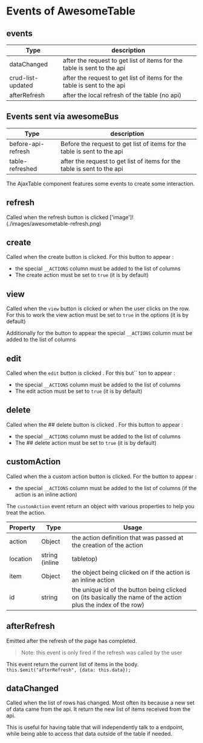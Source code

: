 # Events of AwesomeTable



## events


| Type              | description                                                             |
|-------------------|-------------------------------------------------------------------------|
| dataChanged       | after the request to get list of items for the table is sent to the api |
| crud-list-updated | after the request to get list of items for the table is sent to the api |
| afterRefresh      | after the local refresh of the table (no api)                           |


## Events sent via awesomeBus


| Type               | description                                                              |
|--------------------|--------------------------------------------------------------------------|
| before-api-refresh | Before the request to get list of items for the table is sent to the api |
| table-refreshed    | after the request to get list of items for the table is sent to the api  |






The AjaxTable component features some events to create some interaction.

## refresh

Called when the refresh button is clicked
['image']!(./images/awesometable-refresh.png)


## create

Called when the create button is clicked. For this button to appear :
- the special `__ACTIONS` column must be added to the list of columns
- The create action must be set to `true` (it is by default)

## view

Called when the `view` button is clicked or when the user clicks on the row. For this to work the view action must be set to `true` in the options (it is by default)

Additionally for the button to appear the special `__ACTIONS` column must be added to the list of columns


## edit

Called when the `edit` button is clicked  <i class="fa fa-edit"></i> . For this but``
ton to appear :
- the special `__ACTIONS` column must be added to the list of columns
- The edit action must be set to `true` (it is by default)


## delete

Called when the ## delete button is clicked  <i class="fa fa-edit"></i> . For this button to appear :
- the special `__ACTIONS` column must be added to the list of columns
- The ## delete action must be set to `true` (it is by default)


## customAction

Called when the a custom action button is clicked. For the button to appear :
- the special `__ACTIONS` column must be added to the list of columns (if the action is an inline action)

The `customAction` event return an object with various properties to help you treat the action.


| Property   |     Type      |     Usage      |
|----------|---------------|---------------|
| action | Object | the action definition that was passed at the creation of the action |
| location | string (inline | tabletop)| The location of the action |
| item | Object | the object being clicked on if the action is an inline action |
| id | string | the unique id of the button being clicked on (its basically the name of the action plus the index of the row) |



## afterRefresh

Emitted after the refresh of the page has completed.
> Note: this event is only fired if the refresh was called by the user

This event return the current list of items in the body.
`this.$emit("afterRefresh", {data: this.data});`


## dataChanged

Called when the list of rows has changed. Most often its because a new set of data came from the api.
It return the new list of items received from the api.

This is useful for having table that will independently talk to a endpoint, while being able to access that data outside of the table if needed.


